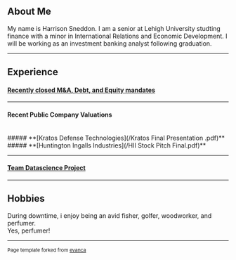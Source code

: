 ## About Me

My name is Harrison Sneddon. I am a senior at Lehigh University studting finance with a minor in International Relations and Economic Development. I will be working as an investment banking analyst following graduation. 

---

## Experience

#### **[Recently closed M&A, Debt, and Equity mandates](/transactions.md)**

---

#### **Recent Public Company Valuations**
<br>
##### **[Kratos Defense Technologies](/Kratos Final Presentation .pdf)**
##### **[Huntington Ingalls Industries](/HII Stock Pitch Final.pdf)**

---

#### **[Team Datascience Project](https://theo-faucher.github.io/DiamondHands/)**
    
---

## Hobbies

During downtime, i enjoy being an avid fisher, golfer, woodworker, and perfumer.
<br> 
Yes, perfumer!

---
<p style="font-size:11px">Page template forked from <a href="https://github.com/evanca/quick-portfolio">evanca</a></p>


